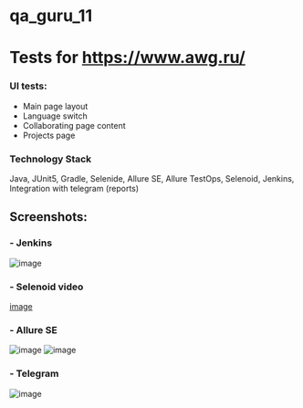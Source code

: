 # qa_guru_11
# Tests for https://www.awg.ru/

### UI tests:
- Main page layout
- Language switch
- Collaborating page content
- Projects page 

### Technology Stack
Java, JUnit5, Gradle, Selenide, Allure SE, Allure TestOps, Selenoid, Jenkins, Integration with telegram (reports)

## Screenshots:

### - Jenkins
![image](https://user-images.githubusercontent.com/17245384/114285208-11225c80-9a5e-11eb-873c-534ae98d3cf7.png)
### - Selenoid video
[image](https://user-images.githubusercontent.com/17245384/114285257-85f59680-9a5e-11eb-8ac7-bf42f8bf5792.mp4)
### - Allure SE
![image]()
![image]()
### - Telegram
![image]()
